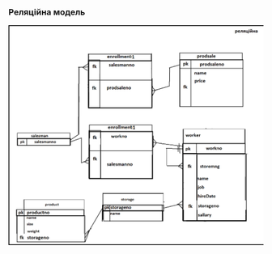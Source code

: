 ### Реляційна модель

![](https://github.com/OP-NC-EduCentre/ovdiy/blob/1-tasks-of-laboratory-work-1/1.2%20RelationDBSchema/Ovdiy_ReLl.png)
